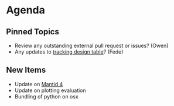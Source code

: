 Agenda
======

Pinned Topics
-------------
* Review any outstanding external pull request or issues? (Owen)
* Any updates to [tracking design table](https://github.com/mantidproject/documents/blob/master/Project-Management/TechnicalSteeringCommittee/reports/TSC-TrackingDesignProposals.md)? (Fede)

New Items
---------

* Update on [Mantid 4](https://github.com/mantidproject/documents/pull/23)
* Update on plotting evaluation
* Bundling of python on osx
